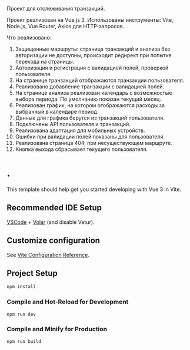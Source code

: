 Проект для отслеживания транзакций.

Проект реализован на Vue.js 3.
Использованы инструменты: Vite, Node.js, Vue Router, Axios для HTTP-запросов.

Что реализовано:
1. Защищенные маршруты: страница транзакций и анализа без авторизации не доступны, происходит редирект при попытке перехода на страницы.
2. Авторизация и регистрация с валидацией полей, проверкой пользователя.
3. На странице транзакций отображаются транзакции пользователя. 
4. Реализовано добавление транзакции с валидацией полей.
5. На странице анализа реализован календарь с возможностью выбора периода. По умолчанию показан текущий месяц.
6. Реализован график, на котором отображаются расходы за выбранный в календаре период.
7. Данные для графика берутся из транзакций пользователя.
8. Подключены API пользователя и транзакций.
9. Реализована адаптация для мобильных устройств.
10. Ошибки при валидации полей показаны для пользователя.
11. Реализована страница 404, при несуществующем маршруте.
12. Кнопка выхода сбрасывает текущего пользователя. 
# .

This template should help get you started developing with Vue 3 in Vite.

## Recommended IDE Setup

[VSCode](https://code.visualstudio.com/) + [Volar](https://marketplace.visualstudio.com/items?itemName=Vue.volar) (and disable Vetur).

## Customize configuration

See [Vite Configuration Reference](https://vite.dev/config/).

## Project Setup

```sh
npm install
```

### Compile and Hot-Reload for Development

```sh
npm run dev
```

### Compile and Minify for Production

```sh
npm run build
```
